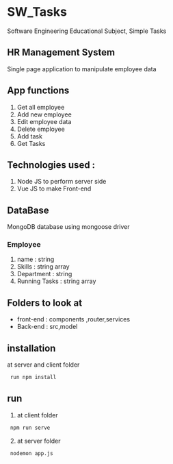 # SW_Tasks

Software Engineering Educational Subject, Simple Tasks

## HR Management System 

Single page application to manipulate employee data

## App functions

1. Get all employee
2. Add new employee
3. Edit employee data
4. Delete employee
5. Add task
6. Get Tasks

## Technologies used :

1. Node JS to perform server side
2. Vue JS to make Front-end

## DataBase

MongoDB database using mongoose driver

### Employee

1. name : string
2. Skills : string array
3. Department : string
4. Running Tasks : string array

## Folders to look at

- front-end : components ,router,services
- Back-end : src,model

## installation

at server and client folder

```bash
 run npm install
```

## run

1. at client folder

```bash
 npm run serve
```

2. at server folder

```bash
 nodemon app.js
```
